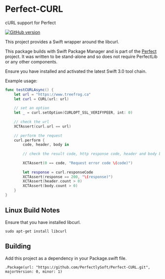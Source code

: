 # Perfect-CURL
cURL support for Perfect

[![GitHub version](https://badge.fury.io/gh/PerfectlySoft%2FPerfect-CURL.svg)](https://badge.fury.io/gh/PerfectlySoft%2FPerfect-CURL)

This project provides a Swift wrapper around the libcurl.

This package builds with Swift Package Manager and is part of the [Perfect](https://github.com/PerfectlySoft/Perfect) project. It was written to be stand-alone and so does not require PerfectLib or any other components.

Ensure you have installed and activated the latest Swift 3.0 tool chain.

Example usage:

```swift
func testCURLAsync() {
    let url = "https://www.treefrog.ca"
    let curl = CURL(url: url)
    
    // set an option
    let _ = curl.setOption(CURLOPT_SSL_VERIFYPEER, int: 0)
    
    // check the url
    XCTAssert(curl.url == url)
    
    // perform the request
    curl.perform {
        code, header, body in
        
        // check the result code, http response code, header and body bytes
        
        XCTAssert(0 == code, "Request error code \(code)")
        
        let response = curl.responseCode
        XCTAssert(response == 200, "\(response)")
        XCTAssert(header.count > 0)
        XCTAssert(body.count > 0)
    }
}
```

## Linux Build Notes

Ensure that you have installed libcurl.

```
sudo apt-get install libcurl
```

## Building

Add this project as a dependency in your Package.swift file.

```
.Package(url: "https://github.com/PerfectlySoft/Perfect-CURL.git", majorVersion: 0, minor: 1)
```

